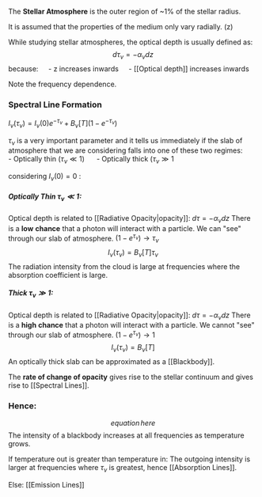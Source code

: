 The **Stellar Atmosphere** is the outer region of ~1% of the stellar radius.

It is assumed that the properties of the medium only vary radially. (z)

While studying stellar atmospheres, the optical depth is usually defined as:$$d\tau_\nu = -\alpha_\nu dz$$ because:
$\quad$- z increases inwards
$\quad$- [[Optical depth]] increases inwards

Note the frequency dependence.

### Spectral Line Formation
$I_\nu (\tau_\nu) = I_\nu (0) e^{-\tau_\nu} + B_\nu[T](1-e^{-\tau_\nu})$

$\tau_\nu$ is a very important parameter and it tells us immediately if the slab of atmosphere that we are considering falls into one of these two regimes:
$\quad$ - Optically thin ($\tau_\nu \ll 1$)
$\quad$ - Optically thick ($\tau_\nu \gg 1$

considering $I_\nu(0) = 0$ :
##### Optically Thin $\tau_\nu \ll 1$:
Optical depth is related to [[Radiative Opacity|opacity]]: $d\tau = -\alpha_\nu dz$
There is a **low** **chance** that a photon will interact with a particle. We can "see" through our slab of atmosphere.
$(1-e^{\tau_\nu}) \to \tau_\nu$
$$I_\nu(\tau_\nu) = B_\nu [T] \tau_\nu$$
The radiation intensity from the cloud is large at frequencies where the absorption coefficient is large.

##### Thick $\tau_\nu \gg 1$:
Optical depth is related to [[Radiative Opacity|opacity]]: $d\tau = -\alpha_\nu dz$
There is a **high** **chance** that a photon will interact with a particle. We cannot "see" through our slab of atmosphere.
$(1-e^{\tau_\nu}) \to 1$
$$I_\nu(\tau_\nu) = B_\nu [T]$$
An optically thick slab can be approximated as a [[Blackbody]].

The **rate of change of opacity** gives rise to the stellar continuum and gives rise to [[Spectral Lines]].

### Hence:
$$equation \, here$$
The intensity of a blackbody increases at all frequencies as temperature grows.

If temperature out is greater than temperature in: The outgoing intensity is larger at frequencies where $\tau_\nu$ is greatest, hence [[Absorption Lines]].

Else: [[Emission Lines]]